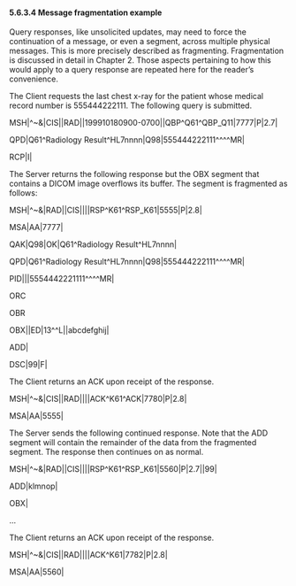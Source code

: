 #### 5.6.3.4 Message fragmentation example

Query responses, like unsolicited updates, may need to force the continuation of a message, or even a segment, across multiple physical messages. This is more precisely described as fragmenting. Fragmentation is discussed in detail in Chapter 2. Those aspects pertaining to how this would apply to a query response are repeated here for the reader’s convenience.

The Client requests the last chest x-ray for the patient whose medical record number is 555444222111. The following query is submitted.

MSH|^~\&|CIS||RAD||199910180900-0700||QBP^Q61^QBP_Q11|7777|P|2.7|

QPD|Q61^Radiology Result^HL7nnnn|Q98|555444222111^^^^MR|

RCP|I|

The Server returns the following response but the OBX segment that contains a DICOM image overflows its buffer. The segment is fragmented as follows:

MSH|^~\&|RAD||CIS||||RSP^K61^RSP_K61|5555|P|2.8|

MSA|AA|7777|

QAK|Q98|OK|Q61^Radiology Result^HL7nnnn|

QPD|Q61^Radiology Result^HL7nnnn|Q98|555444222111^^^^MR|

PID|||5554442221111^^^^MR|

ORC

OBR

OBX||ED|13^^L||abcdefghij|

ADD|

DSC|99|F|

The Client returns an ACK upon receipt of the response.

MSH|^~\&|CIS||RAD||||ACK^K61^ACK|7780|P|2.8|

MSA|AA|5555|

The Server sends the following continued response. Note that the ADD segment will contain the remainder of the data from the fragmented segment. The response then continues on as normal.

MSH|^~\&|RAD||CIS||||RSP^K61^RSP_K61|5560|P|2.7||99|

ADD|klmnop|

OBX|

...

The Client returns an ACK upon receipt of the response.

MSH|^~\&|CIS||RAD||||ACK^K61|7782|P|2.8|

MSA|AA|5560|
